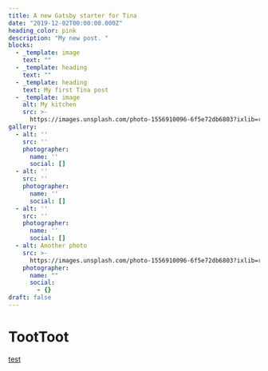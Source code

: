 ```yaml
---
title: A new Gatsby starter for Tina
date: "2019-12-02T00:00:00.000Z"
heading_color: pink
description: "My new post. "
blocks:
  - _template: image
    text: ""
  - _template: heading
    text: ""
  - _template: heading
    text: My first Tina post
  - _template: image
    alt: My kitchen
    src: >-
      https://images.unsplash.com/photo-1556910096-6f5e72db6803?ixlib=rb-1.2.1&ixid=eyJhcHBfaWQiOjEyMDd9&auto=format&fit=crop&w=2250&q=80
gallery:
  - alt: ''
    src: ''
    photographer:
      name: ''
      social: []
  - alt: ''
    src: ''
    photographer:
      name: ''
      social: []
  - alt: ''
    src: ''
    photographer:
      name: ''
      social: []
  - alt: Another photo
    src: >-
      https://images.unsplash.com/photo-1556910096-6f5e72db6803?ixlib=rb-1.2.1&ixid=eyJhcHBfaWQiOjEyMDd9&auto=format&fit=crop&w=2250&q=80
    photographer:
      name: ""
      social:
        - {}
draft: false
---
```


# TootToot

[test]()
